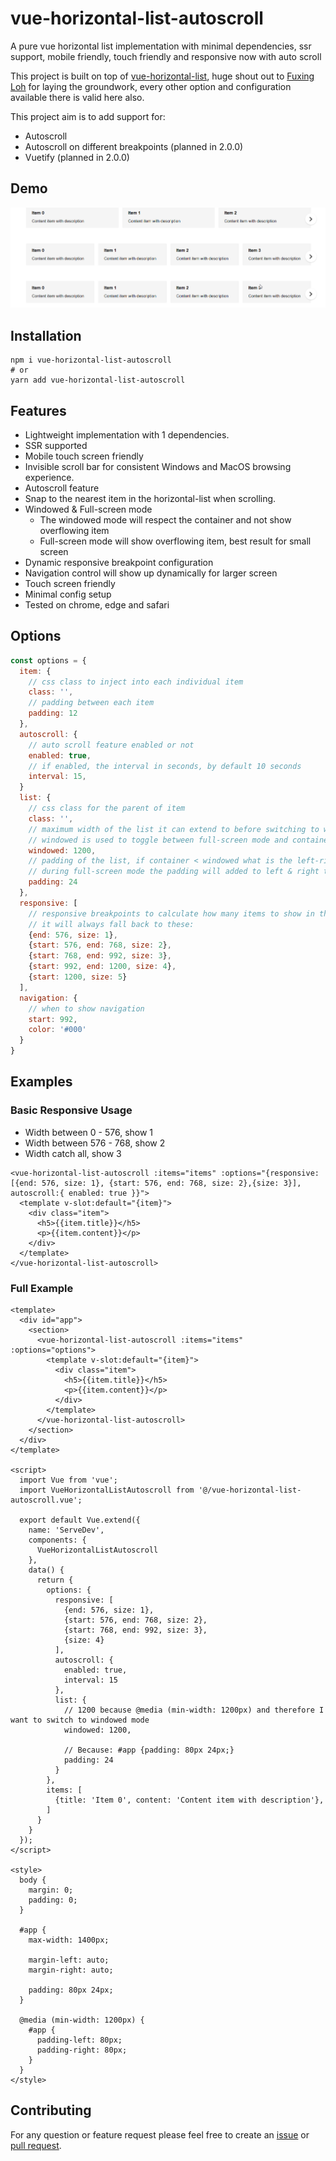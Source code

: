 # vue-horizontal-list-autoscroll
A pure vue horizontal list implementation with minimal dependencies, ssr support, mobile friendly, touch friendly and responsive now with auto scroll

This project is built on top of [vue-horizontal-list](https://github.com/fuxingloh/vue-horizontal-list), huge shout out to [Fuxing Loh](https://github.com/fuxingloh) for laying the groundwork, every other option and configuration available there is valid here also.

This project aim is to add support for:
* Autoscroll
* Autoscroll on different breakpoints (planned in 2.0.0)
* Vuetify (planned in 2.0.0)

## Demo
[![vue-horizontal-list-autoscroll gif](vue-horizontal-list-autoscroll.gif)](https://github.com/MiKr13/vue-horizontal-list-autoscroll)


## Installation
```shell script
npm i vue-horizontal-list-autoscroll
# or
yarn add vue-horizontal-list-autoscroll
```

## Features
* Lightweight implementation with 1 dependencies.
* SSR supported
* Mobile touch screen friendly
* Invisible scroll bar for consistent Windows and MacOS browsing experience.
* Autoscroll feature
* Snap to the nearest item in the horizontal-list when scrolling.
* Windowed & Full-screen mode
  * The windowed mode will respect the container and not show overflowing item
  * Full-screen mode will show overflowing item, best result for small screen
* Dynamic responsive breakpoint configuration
* Navigation control will show up dynamically for larger screen
* Touch screen friendly
* Minimal config setup
* Tested on chrome, edge and safari

## Options
```js
const options = {
  item: {
    // css class to inject into each individual item
    class: '',
    // padding between each item
    padding: 12 
  },
  autoscroll: {
    // auto scroll feature enabled or not
    enabled: true,
    // if enabled, the interval in seconds, by default 10 seconds
    interval: 15,
  }
  list: {
    // css class for the parent of item
    class: '', 
    // maximum width of the list it can extend to before switching to windowed mode, basically think of the bootstrap container max-width
    // windowed is used to toggle between full-screen mode and container mode
    windowed: 1200,
    // padding of the list, if container < windowed what is the left-right padding of the list
    // during full-screen mode the padding will added to left & right to centralise the item
    padding: 24
  },
  responsive: [
    // responsive breakpoints to calculate how many items to show in the list at each width interval
    // it will always fall back to these:
    {end: 576, size: 1},
    {start: 576, end: 768, size: 2},
    {start: 768, end: 992, size: 3},
    {start: 992, end: 1200, size: 4},
    {start: 1200, size: 5}
  ],
  navigation: {
    // when to show navigation
    start: 992,
    color: '#000'
  }
} 
```

## Examples

### Basic Responsive Usage
- Width between 0 - 576, show 1
- Width between 576 - 768, show 2
- Width catch all, show 3

```vue
<vue-horizontal-list-autoscroll :items="items" :options="{responsive: [{end: 576, size: 1}, {start: 576, end: 768, size: 2},{size: 3}], autoscroll:{ enabled: true }}">
  <template v-slot:default="{item}">
    <div class="item">
      <h5>{{item.title}}</h5>
      <p>{{item.content}}</p>
    </div>
  </template>
</vue-horizontal-list-autoscroll>
```

### Full Example
```vue
<template>
  <div id="app">
    <section>
      <vue-horizontal-list-autoscroll :items="items" :options="options">
        <template v-slot:default="{item}">
          <div class="item">
            <h5>{{item.title}}</h5>
            <p>{{item.content}}</p>
          </div>
        </template>
      </vue-horizontal-list-autoscroll>
    </section>
  </div>
</template>

<script>
  import Vue from 'vue';
  import VueHorizontalListAutoscroll from '@/vue-horizontal-list-autoscroll.vue';

  export default Vue.extend({
    name: 'ServeDev',
    components: {
      VueHorizontalListAutoscroll
    },
    data() {
      return {
        options: {
          responsive: [
            {end: 576, size: 1}, 
            {start: 576, end: 768, size: 2},
            {start: 768, end: 992, size: 3},
            {size: 4}
          ],
          autoscroll: {
            enabled: true,
            interval: 15
          },
          list: {
            // 1200 because @media (min-width: 1200px) and therefore I want to switch to windowed mode
            windowed: 1200,

            // Because: #app {padding: 80px 24px;}
            padding: 24
          }
        },  
        items: [
          {title: 'Item 0', content: 'Content item with description'},
        ]
      }
    }
  });
</script>

<style>
  body {
    margin: 0;
    padding: 0;
  }

  #app {
    max-width: 1400px;

    margin-left: auto;
    margin-right: auto;

    padding: 80px 24px;
  }

  @media (min-width: 1200px) {
    #app {
      padding-left: 80px;
      padding-right: 80px;
    }
  }
</style>
```

## Contributing
For any question or feature request please feel free to create an [issue](https://github.com/MiKr13/vue-horizontal-list-autoscroll/issues/new) or [pull request](https://github.com/MiKr13/vue-horizontal-list-autoscroll/pulls).
